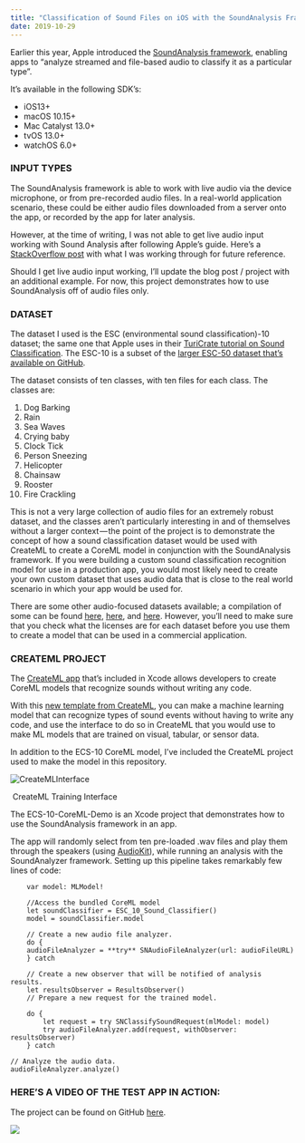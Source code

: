 ```yaml
---
title: "Classification of Sound Files on iOS with the SoundAnalysis Framework and ESC-10 CoreML Model"
date: 2019-10-29
---
```


Earlier this year, Apple introduced the [SoundAnalysis framework](https://developer.apple.com/documentation/soundanalysis), enabling apps to “analyze streamed and file-based audio to classify it as a particular type”.

It’s available in the following SDK’s:

- iOS13+
- macOS 10.15+
- Mac Catalyst 13.0+
- tvOS 13.0+
- watchOS 6.0+

### **INPUT TYPES**

The SoundAnalysis framework is able to work with live audio via the device microphone, or from pre-recorded audio files. In a real-world application scenario, these could be either audio files downloaded from a server onto the app, or recorded by the app for later analysis.

However, at the time of writing, I was not able to get live audio input working with Sound Analysis after following Apple’s guide. Here’s a [StackOverflow post](https://stackoverflow.com/questions/58496448/error-updating-tree-format-when-using-ios-soundanalysis-framework?noredirect=1#comment103345155_58496448) with what I was working through for future reference.

Should I get live audio input working, I’ll update the blog post / project with an additional example. For now, this project demonstrates how to use SoundAnalysis off of audio files only.

###  **DATASET**

The dataset I used is the ESC (environmental sound classification)-10 dataset; the same one that Apple uses in their [TuriCrate tutorial on Sound Classification](https://apple.github.io/turicreate/docs/userguide/sound_classifier/). The ESC-10 is a subset of the [larger ESC-50 dataset that’s available on GitHub](https://github.com/karoldvl/ESC-50).

The dataset consists of ten classes, with ten files for each class. The classes are:

1. Dog Barking
2. Rain
3. Sea Waves
4. Crying baby
5. Clock Tick
6. Person Sneezing
7. Helicopter
8. Chainsaw
9. Rooster
10. Fire Crackling

This is not a very large collection of audio files for an extremely robust dataset, and the classes aren’t particularly interesting in and of themselves without a larger context — the point of the project is to demonstrate the concept of how a sound classification dataset would be used with CreateML to create a CoreML model in conjunction with the SoundAnalysis framework. If you were building a custom sound classification recognition model for use in a production app, you would most likely need to create your own custom dataset that uses audio data that is close to the real world scenario in which your app would be used for.

There are some other audio-focused datasets available; a compilation of some can be found [here](http://www.cs.tut.fi/~heittolt/datasets), [here](https://towardsdatascience.com/a-data-lakes-worth-of-audio-datasets-b45b88cd4ad), and [here](https://cassebook.github.io/ch06/index/). However, you’ll need to make sure that you check what the licenses are for each dataset before you use them to create a model that can be used in a commercial application.

###  **CREATEML PROJECT**

The [CreateML app](https://developer.apple.com/documentation/createml) that’s included in Xcode allows developers to create CoreML models that recognize sounds without writing any code.

With this [new template from CreateML](https://developer.apple.com/videos/play/wwdc2019/425/), you can make a machine learning model that can recognize types of sound events without having to write any code, and use the interface to do so in CreateML that you would use to make ML models that are trained on visual, tabular, or sensor data.

In addition to the ECS-10 CoreML model, I’ve included the CreateML project used to make the model in this repository.

![CreateMLInterface](/blog_assets/2019/CreateMLInterface.jpg)

​		CreateML Training Interface



The ECS-10-CoreML-Demo is an Xcode project that demonstrates how to use the SoundAnalysis framework in an app.

The app will randomly select from ten pre-loaded .wav files and play them through the speakers (using [AudioKit](http://audiokit.io/)), while running an analysis with the SoundAnalyzer framework. Setting up this pipeline takes remarkably few lines of code:



```
    var model: MLModel!
    
    //Access the bundled CoreML model
    let soundClassifier = ESC_10_Sound_Classifier()
    model = soundClassifier.model

    // Create a new audio file analyzer.
    do {
    audioFileAnalyzer = **try** SNAudioFileAnalyzer(url: audioFileURL)
    } catch

    // Create a new observer that will be notified of analysis results.
    let resultsObserver = ResultsObserver()
    // Prepare a new request for the trained model.

    do {
    	let request = try SNClassifySoundRequest(mlModel: model)
    	try audioFileAnalyzer.add(request, withObserver: resultsObserver)
    } catch

// Analyze the audio data.
audioFileAnalyzer.analyze()
```



### **HERE’S A VIDEO OF THE TEST APP IN ACTION:**

The project can be found on GitHub [here](https://github.com/narner/ESC10-CoreML).

[![](http://img.youtube.com/vi/dAtzSo51T_4/0.jpg)](http://www.youtube.com/watch?v=dAtzSo51T_4 "")
